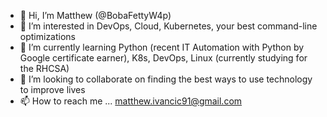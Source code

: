 - 👋 Hi, I’m Matthew (@BobaFettyW4p)
- 👀 I’m interested in DevOps, Cloud, Kubernetes, your best command-line optimizations
- 🌱 I’m currently learning Python (recent IT Automation with Python by Google certificate earner), K8s, DevOps, Linux (currently studying for the RHCSA)
- 💞️ I’m looking to collaborate on finding the best ways to use technology to improve lives
- 📫 How to reach me ... matthew.ivancic91@gmail.com

<!---
BobaFettyW4p/BobaFettyW4p is a ✨ special ✨ repository because its `README.md` (this file) appears on your GitHub profile.
You can click the Preview link to take a look at your changes.
--->
